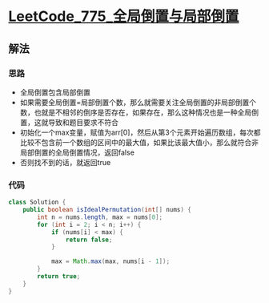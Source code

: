 # [LeetCode_775_全局倒置与局部倒置](https://leetcode.cn/problems/global-and-local-inversions/)
## 解法
### 思路
- 全局倒置包含局部倒置
- 如果需要全局倒置=局部倒置个数，那么就需要关注全局倒置的非局部倒置个数，也就是不相邻的倒序是否存在，如果存在，那么这种情况也是一种全局倒置，这就导致和题目要求不符合
- 初始化一个max变量，赋值为arr[0]，然后从第3个元素开始遍历数组，每次都比较不包含前一个数组的区间中的最大值，如果比该最大值小，那么就符合非局部倒置的全局倒置情况，返回false
- 否则找不到的话，就返回true
### 代码
```java
class Solution {
    public boolean isIdealPermutation(int[] nums) {
        int n = nums.length, max = nums[0];
        for (int i = 2; i < n; i++) {
            if (nums[i] < max) {
                return false;
            }

            max = Math.max(max, nums[i - 1]);
        }
        return true;
    }
}
```